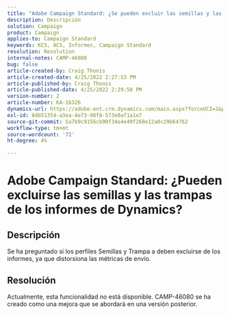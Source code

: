 ```yaml
---
title: "Adobe Campaign Standard: ¿Se pueden excluir las semillas y las trampas de los informes de Dynamics?"
description: Descripción
solution: Campaign
product: Campaign
applies-to: Campaign Standard
keywords: KCS, ACS, Informes, Campaign Standard
resolution: Resolution
internal-notes: CAMP-46080
bug: false
article-created-by: Craig Thonis
article-created-date: 4/25/2022 2:27:53 PM
article-published-by: Craig Thonis
article-published-date: 4/25/2022 2:29:50 PM
version-number: 2
article-number: KA-16326
dynamics-url: https://adobe-ent.crm.dynamics.com/main.aspx?forceUCI=1&pagetype=entityrecord&etn=knowledgearticle&id=1a050fe1-a3c4-ec11-a7b6-0022480a1ec2
exl-id: 84b51354-a3ea-4e73-98f8-573e0af1a1e7
source-git-commit: 5a7b9c9156cb90f34e4e49f268e12a0c29b64762
workflow-type: tm+mt
source-wordcount: '72'
ht-degree: 4%

---
```


# Adobe Campaign Standard: ¿Pueden excluirse las semillas y las trampas de los informes de Dynamics?

## Descripción


Se ha preguntado si los perfiles Semillas y Trampa a deben excluirse de los informes, ya que distorsiona las métricas de envío.


## Resolución


Actualmente, esta funcionalidad no está disponible. CAMP-46080 se ha creado como una mejora que se abordará en una versión posterior.
